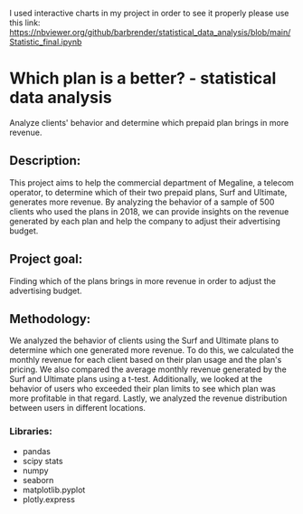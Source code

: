 I used interactive charts in my project in order to see it properly please use this link:
https://nbviewer.org/github/barbrender/statistical_data_analysis/blob/main/Statistic_final.ipynb

# Which plan is a better? - statistical data analysis
Analyze clients' behavior and determine which prepaid plan brings in more revenue.

## Description:
This project aims to help the commercial department of Megaline, a telecom operator, to determine which of their two prepaid plans, Surf and Ultimate, generates more revenue. By analyzing the behavior of a sample of 500 clients who used the plans in 2018, we can provide insights on the revenue generated by each plan and help the company to adjust their advertising budget.

## Project goal:
Finding which of the plans brings in more revenue in order to adjust the advertising budget.

## Methodology:
We analyzed the behavior of clients using the Surf and Ultimate plans to determine which one generated more revenue. To do this, we calculated the monthly revenue for each client based on their plan usage and the plan's pricing. We also compared the average monthly revenue generated by the Surf and Ultimate plans using a t-test. Additionally, we looked at the behavior of users who exceeded their plan limits to see which plan was more profitable in that regard. Lastly, we analyzed the revenue distribution between users in different locations.

### Libraries:
- pandas
- scipy stats
- numpy
- seaborn
- matplotlib.pyplot
- plotly.express
